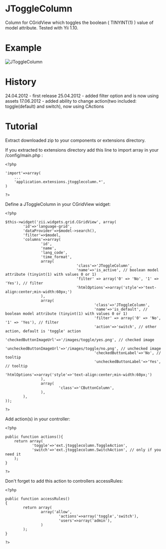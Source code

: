 JToggleColumn
====
Column for CGridView which toggles the boolean ( TINYINT(1) ) value of model attribute. Tested with Yii 1.10.

Example
====
![JToggleColumn](https://bitbucket.org/johonunu/jtogglecolumn/raw/6220c9674443/example.png)

History
====
24.04.2012 - first release
25.04.2012 - added filter option and is now using assets
17.06.2012 - added ability to change action(two included: toggle(default) and switch), now using CActions

Tutorial
====
Extract downloaded zip to your components or extensions directory.

If you extracted to extensions directory add this line to import array in your /config/main.php :

    <?php
 
    'import'=>array(
        ...
        'application.extensions.jtogglecolumn.*', 
    )
    
    ?>

Define a JToggleColumn in your CGridView widget:

    <?php 
    
    $this->widget('zii.widgets.grid.CGridView', array(
            'id'=>'language-grid',
            'dataProvider'=>$model->search(),
            'filter'=>$model,
            'columns'=>array(
                    'id',
                    'name',
                    'lang_code',
                    'time_format',
                    array(
                                    'class'=>'JToggleColumn',
                                    'name'=>'is_active', // boolean model attribute (tinyint(1) with values 0 or 1)
                                    'filter' => array('0' => 'No', '1' => 'Yes'), // filter
                                    'htmlOptions'=>array('style'=>'text-align:center;min-width:60px;')
                    ),
                    array(
                                            'class'=>'JToggleColumn',
                                            'name'=>'is_default', // boolean model attribute (tinyint(1) with values 0 or 1)
                                            'filter' => array('0' => 'No', '1' => 'Yes'), // filter
                                            'action'=>'switch', // other action, default is 'toggle' action
                                            'checkedButtonImageUrl'=>'/images/toggle/yes.png', // checked image
                                            'uncheckedButtonImageUrl'=>'/images/toggle/no.png', // unchecked image
                                            'checkedButtonLabel'=>'No', // tooltip
                                            'uncheckedButtonLabel'=>'Yes', // tooltip
                                            'htmlOptions'=>array('style'=>'text-align:center;min-width:60px;')
                    ),
                    array(
                            'class'=>'CButtonColumn',
                    ),
            ),
    )); 

    ?>
 
Add action(s) in your controller:

    <?php
    
    public function actions(){
        return array(
                'toggle'=>'ext.jtogglecolumn.ToggleAction',
                'switch'=>'ext.jtogglecolumn.SwitchAction', // only if you need it
        );
    }
    
    ?>

Don't forget to add this action to controllers accessRules:

    <?php

    public function accessRules()
    {
            return array(
                    array('allow',
                            'actions'=>array('toggle','switch'),
                            'users'=>array('admin'),
                    )
            );
    }

    ?>
